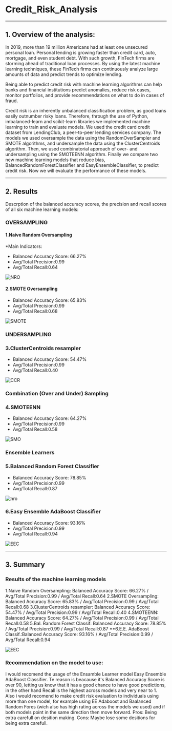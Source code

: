 # Credit_Risk_Analysis

---

## 1. Overview of the analysis:

In 2019, more than 19 million Americans had at least one unsecured personal loan. Personal lending is growing faster than credit card, auto, mortgage, and even student debt. With such growth, FinTech firms are storming ahead of traditional loan processes. By using the latest machine learning techniques, these FinTech firms can continuously analyze large amounts of data and predict trends to optimize lending.

Being able to predict credit risk with machine learning algorithms can help banks and financial institutions predict anomalies, reduce risk cases, monitor portfolios, and provide recommendations on what to do in cases of fraud.

Credit risk is an inherently unbalanced classification problem, as good loans easily outnumber risky loans. Therefore, through the use of Python, imbalanced-learn and scikit-learn libraries we implemented machine learning to train and evaluate models. We used the credit card credit dataset from LendingClub, a peer-to-peer lending services company. The models we used oversample the data using the RandomOverSampler and SMOTE algorithms, and undersample the data using the ClusterCentroids algorithm. Then, we used combinatorial approach of over- and undersampling using the SMOTEENN algorithm. Finally we compare two new machine learning models that reduce bias, BalancedRandomForestClassifier and EasyEnsembleClassifier, to predict credit risk. Now we will evaluate the performance of these models.

---

## 2. Results

Descrption of the balanced accuracy scores, the precision and recall scores of all six machine learning models:

### OVERSAMPLING

#### 1.Naive Random Oversampling

*Main Indicators:

- Balanced Accuracy Score: 66.27%
- Avg/Total Precision:0.99
- Avg/Total Recall:0.64

![NRO](/Format%20Date.png)

#### 2.SMOTE Oversampling

- Balanced Accuracy Score: 65.83%
- Avg/Total Precision:0.99
- Avg/Total Recall:0.68

![SMOTE](/Format%20Date.png)

### UNDERSAMPLING

### 3.ClusterCentroids resampler

- Balanced Accuracy Score: 54.47%
- Avg/Total Precision:0.99
- Avg/Total Recall:0.40

![CCR](/Format%20Date.png)

### Combination (Over and Under) Sampling

### 4.SMOTEENN

- Balanced Accuracy Score: 64.27%
- Avg/Total Precision:0.99
- Avg/Total Recall:0.58

![SMO](/Format%20Date.png)

### Ensemble Learners

### 5.Balanced Random Forest Classifier

- Balanced Accuracy Score: 78.85%
- Avg/Total Precision:0.99
- Avg/Total Recall:0.87

![nro](/Format%20Date.png)

### 6.Easy Ensemble AdaBoost Classifier

- Balanced Accuracy Score: 93.16%
- Avg/Total Precision:0.99
- Avg/Total Recall:0.94

![EEC](/Format%20Date.png)

---

## 3. Summary

### Results of the machine learning models

1.Naive Random Oversampling: Balanced Accuracy Score: 66.27% / Avg/Total Precision:0.99 / Avg/Total Recall:0.64
2.SMOTE Oversampling: Balanced Accuracy Score: 65.83% / Avg/Total Precision:0.99 / Avg/Total Recall:0.68
3.ClusterCentroids resampler: Balanced Accuracy Score: 54.47% / Avg/Total Precision:0.99 / Avg/Total Recall:0.40
4.SMOTEENN: Balanced Accuracy Score: 64.27% / Avg/Total Precision:0.99 / Avg/Total Recall:0.58
5.Bal. Random Forest Classif: Balanced Accuracy Score: 78.85% / Avg/Total Precision:0.99 / Avg/Total Recall:0.87
**6.E.E. AdaBoost Classif.:Balanced Accuracy Score: 93.16% / Avg/Total Precision:0.99 / Avg/Total Recall:0.94

![EEC](/Format%20Date.png)

### Recommendation on the model to use:

I would recomend the usage of the Ensamble Learner model Easy Ensemble AdaBoost Classifier. Te reason is beacause it's Balanced Accuracy Score is over 90, letting us know that it has a good chance to have good predictions, in the other hand Recall is the highest across models and very near to 1. Also i would recomend to make credit risk evaluation to individuals using more than one model, for example using EE Adaboost and Baalanced Random Fores (wich also has high rating across the models we used) and if both models point in the same direction then move forward. Pros: Being extra carefull on desition making. Cons: Maybe lose some desitions for being extra carefull.
